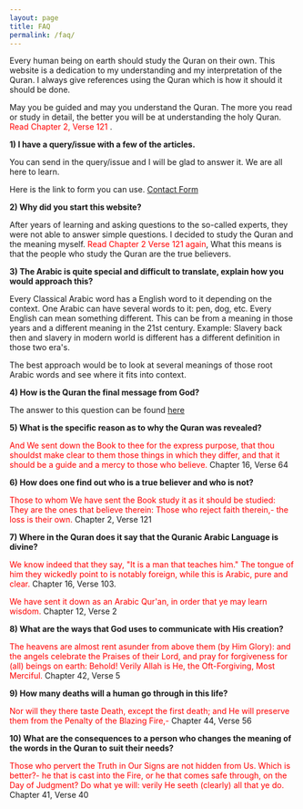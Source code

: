 ```yaml
---
layout: page
title: FAQ
permalink: /faq/
---
```


Every human being on earth should study the Quran on their own. This website is a dedication to my understanding and my interpretation of the Quran.
I always give references using the Quran which is how it should it should be done.

May you be guided and may you understand the Quran. The more you read or study in detail, the better you will be at understanding the holy Quran.
<span style="color:red;"> Read Chapter 2, Verse 121 </span>.

<strong>1) I have a query/issue with a few of the articles. </strong>

You can send in the query/issue and I will be glad to answer it. We are all here to learn.

Here is the link to form you can use. [Contact Form](https://docs.google.com/forms/d/e/1FAIpQLSdw2FuudGMyWGuZLFs26l7rxbGyTxC8GRljylGNN8QkihV9BQ/viewform?usp=sf_link)

<strong>2) Why did you start this website?</strong>

After years of learning and asking questions to the so-called experts, they were not able to answer simple questions. I decided to study the
Quran and the meaning myself. <span style="color:red;">Read Chapter 2 Verse 121 again</span>, What this means is that the people who study the Quran are the true believers.

<strong>3) The Arabic is quite special and difficult to translate, explain how you would approach this?</strong>

Every Classical Arabic word has a English word to it depending on the context. One Arabic can have several words to it: pen, dog, etc.
Every English can mean something different. This can be from a meaning in those years and a different meaning in the 21st century.
Example: Slavery back then and slavery in modern world is different has a different definition in those two era's.

The best approach would be to look at several meanings of those root Arabic words and see where it fits into context.   

<strong>4) How is the Quran the final message from God?</strong>

The answer to this question can be found [here](/final-message)

<strong>5) What is the specific reason as to why the Quran was revealed?</strong>

<span style="color:red;"> And We sent down the Book to thee for the express purpose, that thou shouldst make clear to them those things in which they differ, and that it should be a guide and a mercy to those who believe. </span> Chapter 16, Verse 64

<strong>6) How does one find out who is a true believer and who is not?</strong>

<span style="color:red;"> Those to whom We have sent the Book study it as it should be studied: They are the ones that believe therein: Those who reject faith therein,- the loss is their own. </span> Chapter 2, Verse 121

<strong>7) Where in the Quran does it say that the Quranic Arabic Language is divine?</strong>

<span style="color:red;"> We know indeed that they say, "It is a man that teaches him." The tongue of him they wickedly point to is notably foreign, while this is Arabic, pure and clear. </span> Chapter 16, Verse 103.

<span style="color:red;"> We have sent it down as an Arabic Qur'an, in order that ye may learn wisdom. </span> Chapter 12, Verse 2

<strong>8) What are the ways that God uses to communicate with His creation?</strong>

<span style="color:red;"> The heavens are almost rent asunder from above them (by Him Glory): and the angels celebrate the Praises of their Lord, and pray for forgiveness for (all) beings on earth: Behold! Verily Allah is He, the Oft-Forgiving, Most Merciful. </span> Chapter 42, Verse 5

<strong>9) How many deaths will a human go through in this life?</strong>

<span style="color:red;"> Nor will they there taste Death, except the first death; and He will preserve them from the Penalty of the Blazing Fire,- </span> Chapter 44, Verse 56

<strong>10) What are the consequences to a person who changes the meaning of the words in the Quran to suit their needs?</strong>

<span style="color:red;"> Those who pervert the Truth in Our Signs are not hidden from Us. Which is better?- he that is cast into the Fire, or he that comes safe through, on the Day of Judgment? Do what ye will: verily He seeth (clearly) all that ye do. </span> Chapter 41, Verse 40

